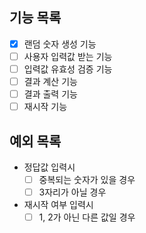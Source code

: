 ## 기능 목록

- [x] 랜덤 숫자 생성 기능
- [ ] 사용자 입력값 받는 기능
- [ ] 입력값 유효성 검증 기능
- [ ] 결과 계산 기능
- [ ] 결과 출력 기능
- [ ] 재시작 기능

## 예외 목록

- 정답값 입력시
  - [ ] 중복되는 숫자가 있을 경우
  - [ ] 3자리가 아닐 경우
- 재시작 여부 입력시
  - [ ] 1, 2가 아닌 다른 값일 경우
